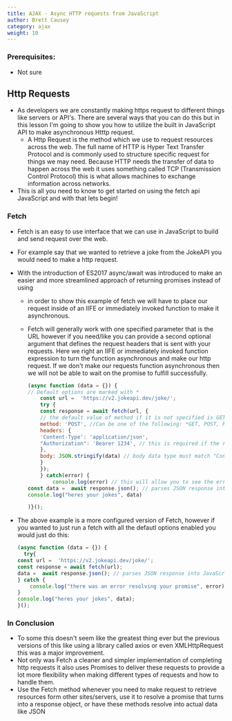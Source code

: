 ```yaml
---
title: AJAX - Async HTTP requests from JavaScript
author: Brett Causey
category: ajax
weight: 10
---
```


### Prerequisites:

- Not sure

## Http Requests

- As developers we are constantly making https request to different things like servers or API's. There are several ways that you can do this but in this lesson I'm going to show you how to utilize the built in JavaScript API to make asynchronous Htttp request.
  - A Http Request is the method which we use to request resources across the web. The full name of HTTP is Hyper Text Transfer Protocol and is commonly used to structure specific request for things we may need. Because HTTP needs the transfer of data to happen across the web it uses something called TCP (Transmission Control Protocol) this is what allows machines to exchange information across networks.
- This is all you need to know to get started on using the fetch api JavaScript and with that lets begin!

### Fetch

- Fetch is an easy to use interface that we can use in JavaScript to build and send request over the web.
- For example say that we wanted to retrieve a joke from the JokeAPI you would need to make a http request.

- With the introduction of ES2017 async/await was introduced to make an easier and more streamlined approach of returning promises instead of using

  - in order to show this example of fetch we will have to place our request inside of an IIFE or immediately invoked function to make it asynchronous.
  - Fetch will generally work with one specified parameter that is the URL however if you need/like you can provide a second optional argument that defines the request headers that is sent with your requests. Here we right an IIFE or immediately invoked function expression to turn the function asynchronous and make our http request. If we don't make our requests function asynchronous then we will not be able to wait on the promise to fulfill successfully.

    ```javascript
    (async function (data = {}) {
    // Default options are marked with *
        const url =  'https://v2.jokeapi.dev/joke/';
        try {
        const response = await fetch(url, {
        // the default value of method if it is not specified is GET.
        method: 'POST', //Can be one of the following: *GET, POST, PUT, DELETE, etc.
        headers: {
        'Content-Type': 'application/json',
        "Authorization": 'Bearer 1234', // this is required if the resource your requesting is restricted by its owner requiring you to be authenticated
        },
        body: JSON.stringify(data) // body data type must match "Content-Type" header which is why we call the JSON object
        }
        });
        } catch(error) {
            console.log(error) // this will allow you to see the error if the Promise fails to resolve at any point.
    const data =  await response.json(); // parses JSON response into JavaScript objects
    console.log("heres your jokes", data)

    )}();
    ```

- The above example is a more configured version of Fetch, however if you wanted to just run a fetch with all the defautl options enabled you would just do this:
  ```javascript
  (async function (data = {}) {
    try{
  const url =  'https://v2.jokeapi.dev/joke/';
  const response = await fetch(url);
  data =  await response.json(); // parses JSON response into JavaScript objects
  } catch {
      console.log("there was an error resolving your promise", error);
  }
  console.log("heres your jokes", data);
  }();
  ```

### In Conclusion

- To some this doesn't seem like the greatest thing ever but the previous versions of this like using a library called axios or even XMLHttpRequest this was a major improvement.
- Not only was Fetch a cleaner and simpler implementation of completing http requests it also uses Promises to deliver these requests to provide a lot more flexibility when making different types of requests and how to handle them.
- Use the Fetch method whenever you need to make request to retrieve resources form other sites/servers, use it to resolve a promise that turns into a response object, or have these methods resolve into actual data like JSON
